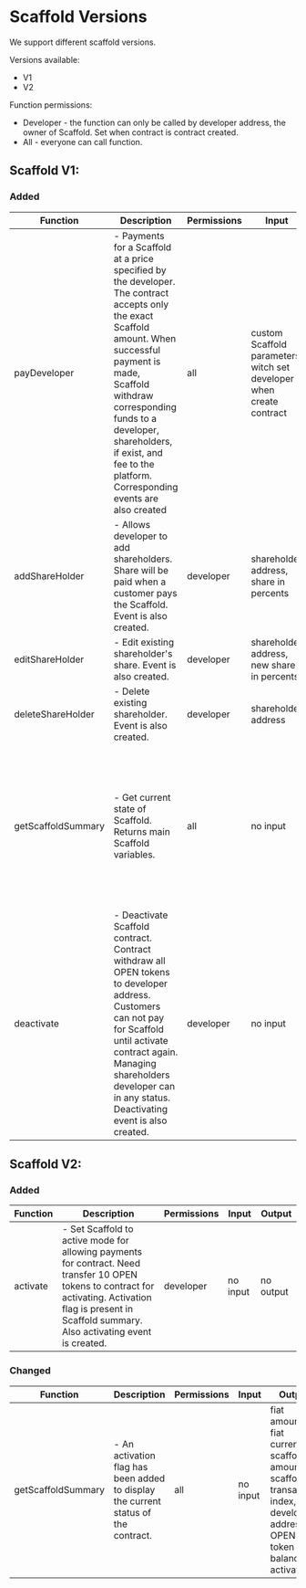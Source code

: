 # Scaffold Versions

We support different scaffold versions.

Versions available:

* V1
* V2

Function permissions:

* Developer - the function can only be called by developer address, the owner of Scaffold. Set when contract is contract created.
* All - everyone can call function.

## Scaffold V1:

### Added
Function | Description | Permissions | Input | Output
--------- | ---------- | ----------- | ----- | -----
payDeveloper | - Payments for a Scaffold at a price specified by the developer. The contract accepts only the exact Scaffold amount. When successful payment is made, Scaffold withdraw corresponding funds to a developer, shareholders, if exist, and fee to the platform. Corresponding events are also created | all | custom Scaffold parameters, witch set developer when create contract | no output
addShareHolder | - Allows developer to add shareholders. Share will be paid when a customer pays the Scaffold. Event is also created. | developer | shareholder address, share in percents | no output
editShareHolder | - Edit existing shareholder's share. Event is also created. | developer | shareholder address, new share in percents | no output
deleteShareHolder | - Delete existing shareholder. Event is also created. | developer | shareholder address | no output
getScaffoldSummary | - Get current state of Scaffold. Returns main Scaffold variables. | all | no input | fiat amount, fiat currency, scaffold amount, scaffold transaction index, developer address, OPEN token balance
deactivate | - Deactivate Scaffold contract. Contract withdraw all OPEN tokens to developer address. Customers can not pay for Scaffold until activate contract again. Managing shareholders developer can in any status. Deactivating event is also created. | developer | no input | no output

## Scaffold V2:

### Added
Function | Description| Permissions | Input | Output
-------- | ---------- | ----------- | ----- | -----
activate | - Set Scaffold to active mode for allowing payments for contract. Need transfer 10 OPEN tokens to contract for activating. Activation flag is present in Scaffold summary. Also activating event is created. | developer | no input | no output

### Changed
Function | Description| Permissions | Input | Output
-------- | ---------- | ----------- | ----- | -----
getScaffoldSummary | - An activation flag has been added to display the current status of the contract. | all | no input | fiat amount, fiat currency, scaffold amount, scaffold transaction index, developer address, OPEN token balance, activated
